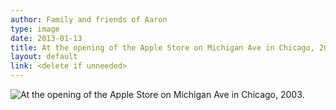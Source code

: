 ```yaml
---
author: Family and friends of Aaron
type: image
date: 2013-01-13
title: At the opening of the Apple Store on Michigan Ave in Chicago, 2003.
layout: default
link: <delete if unneeded>
---
```

![At the opening of the Apple Store on Michigan Ave in Chicago, 2003.](http://24.media.tumblr.com/3650b9355d328681463446733ce2a66f/tumblr_mgkonnuxP11s3npego1_1280.jpg)
